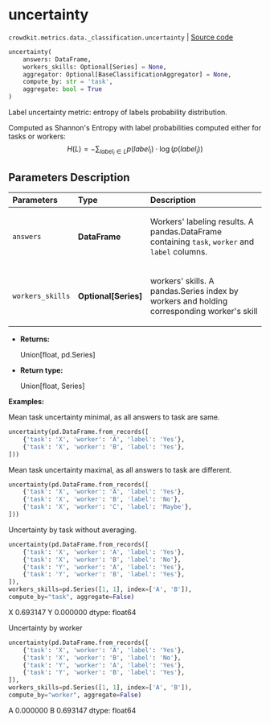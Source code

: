 # uncertainty
`crowdkit.metrics.data._classification.uncertainty` | [Source code](https://github.com/Toloka/crowd-kit/blob/v1.1.0.rc4/crowdkit/metrics/data/_classification.py#L102)

```python
uncertainty(
    answers: DataFrame,
    workers_skills: Optional[Series] = None,
    aggregator: Optional[BaseClassificationAggregator] = None,
    compute_by: str = 'task',
    aggregate: bool = True
)
```

Label uncertainty metric: entropy of labels probability distribution.


Computed as Shannon's Entropy with label probabilities computed either for tasks or workers:
$$H(L) = -\sum_{label_i \in L} p(label_i) \cdot \log(p(label_i))$$

## Parameters Description

| Parameters | Type | Description |
| :----------| :----| :-----------|
`answers`|**DataFrame**|<p>Workers&#x27; labeling results. A pandas.DataFrame containing `task`, `worker` and `label` columns.</p>
`workers_skills`|**Optional\[Series\]**|<p>workers&#x27; skills. A pandas.Series index by workers and holding corresponding worker&#x27;s skill</p>

* **Returns:**

  Union[float, pd.Series]

* **Return type:**

  Union\[float, Series\]

**Examples:**

Mean task uncertainty minimal, as all answers to task are same.

```python
uncertainty(pd.DataFrame.from_records([
    {'task': 'X', 'worker': 'A', 'label': 'Yes'},
    {'task': 'X', 'worker': 'B', 'label': 'Yes'},
]))
```

Mean task uncertainty maximal, as all answers to task are different.

```python
uncertainty(pd.DataFrame.from_records([
    {'task': 'X', 'worker': 'A', 'label': 'Yes'},
    {'task': 'X', 'worker': 'B', 'label': 'No'},
    {'task': 'X', 'worker': 'C', 'label': 'Maybe'},
]))
```

Uncertainty by task without averaging.

```python
uncertainty(pd.DataFrame.from_records([
    {'task': 'X', 'worker': 'A', 'label': 'Yes'},
    {'task': 'X', 'worker': 'B', 'label': 'No'},
    {'task': 'Y', 'worker': 'A', 'label': 'Yes'},
    {'task': 'Y', 'worker': 'B', 'label': 'Yes'},
]),
workers_skills=pd.Series([1, 1], index=['A', 'B']),
compute_by="task", aggregate=False)
```
X    0.693147
Y    0.000000
dtype: float64

Uncertainty by worker

```python
uncertainty(pd.DataFrame.from_records([
    {'task': 'X', 'worker': 'A', 'label': 'Yes'},
    {'task': 'X', 'worker': 'B', 'label': 'No'},
    {'task': 'Y', 'worker': 'A', 'label': 'Yes'},
    {'task': 'Y', 'worker': 'B', 'label': 'Yes'},
]),
workers_skills=pd.Series([1, 1], index=['A', 'B']),
compute_by="worker", aggregate=False)
```
A    0.000000
B    0.693147
dtype: float64
